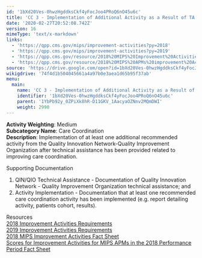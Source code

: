 ```yaml
---
id: '1bXd20Ves-0hwzHgddksCkf4yFocJoo4PRoQ6nO45u6c'
title: 'CC 3 - Implementation of Additional Activity as a Result of TA for Improving Care Coordination'
date: '2020-02-27T20:52:08.742Z'
version: 16
mimeType: 'text/x-markdown'
links:
  - 'https://qpp.cms.gov/mips/improvement-activities?py=2018'
  - 'https://qpp.cms.gov/mips/improvement-activities?py=2019'
  - 'https://qpp.cms.gov/resource/2018%20MIPS%20Improvement%20Activities%20Fact%20Sheet'
  - 'https://qpp.cms.gov/resource/2018%20MIPS%20APMs%20improvement%20Activities%20scores%20fact%20sheet'
source: 'https://drive.google.com/open?id=1bXd20Ves-0hwzHgddksCkf4yFocJoo4PRoQ6nO45u6c'
wikigdrive: '74f4d1b504045661a4a97b0e3aea1d65b95f37ab'
menu:
  main:
    name: 'CC 3 - Implementation of Additional Activity as a Result of TA for Improving Care Coordination'
    identifier: '1bXd20Ves-0hwzHgddksCkf4yFocJoo4PRoQ6nO45u6c'
    parent: '1YbPb92y_0ZPiXk8hR-D11GKV_1AacyaOZNnv2MQmDWI'
    weight: 2990
---
```





**Activity Weighting**: Medium  
**Subcategory Name**: Care Coordination  
**Description**: Implementation of at least one additional recommended activity from the Quality Innovation Network-Quality Improvement Organization after technical assistance has been provided related to improving care coordination.




Supporting Documentation
1. QIN/QIO Technical Assistance - Documentation of Quality Innovation Network - Quality Improvement Organization technical assistance; and 
2. Activity Implementation - Documentation that at least one recommended care coordination activity has been implemented (e.g. report detailing activity, patients cohort, results).




Resources  
[2018 Improvement Activities Requirements](https://qpp.cms.gov/mips/improvement-activities?py=2018)  
[2019 Improvement Activities Requirements](https://qpp.cms.gov/mips/improvement-activities?py=2019)  
[2018 MIPS Improvement Activities Fact Sheet](https://qpp.cms.gov/resource/2018%20MIPS%20Improvement%20Activities%20Fact%20Sheet)  
[Scores for Improvement Activities for MIPS APMs in the 2018 Performance Period Fact Sheet](https://qpp.cms.gov/resource/2018%20MIPS%20APMs%20improvement%20Activities%20scores%20fact%20sheet)
